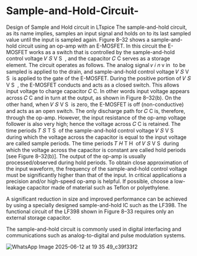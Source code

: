 # Sample-and-Hold-Circuit-
Design of Sample and Hold circuit in LTspice
The sample-and-hold circuit, as its name implies, samples an input signal and holds on to its last sampled value until the input is sampled again. Figure 8–32 shows a sample-and-hold circuit using an op-amp with an E-MOSFET. In this circuit the E-MOSFET works as a switch that is controlled by the sample-and-hold control voltage 
𝑉
𝑆
V 
S
​
 , and the capacitor 
𝐶
C serves as a storage element. The circuit operates as follows. The analog signal 
𝑣
𝑖
𝑛
v 
in
​
  to be sampled is applied to the drain, and sample-and-hold control voltage 
𝑉
𝑆
V 
S
​
  is applied to the gate of the E-MOSFET. During the positive portion of 
𝑉
𝑆
V 
S
​
 , the E-MOSFET conducts and acts as a closed switch. This allows input voltage to charge capacitor 
𝐶
C. In other words input voltage appears across 
𝐶
C and in turn at the output, as shown in Figure 8–32(b). On the other hand, when 
𝑉
𝑆
V 
S
​
  is zero, the E-MOSFET is off (non-conductive) and acts as an open switch. The only discharge path for 
𝐶
C is, therefore, through the op-amp. However, the input resistance of the op-amp voltage follower is also very high; hence the voltage across 
𝐶
C is retained. The time periods 
𝑇
𝑆
T 
S
​
  of the sample-and-hold control voltage 
𝑉
𝑆
V 
S
​
  during which the voltage across the capacitor is equal to the input voltage are called sample periods. The time periods 
𝑇
𝐻
T 
H
​
  of 
𝑉
𝑆
V 
S
​
  during which the voltage across the capacitor is constant are called hold periods [see Figure 8–32(b)]. The output of the op-amp is usually processed/observed during hold periods. To obtain close approximation of the input waveform, the frequency of the sample-and-hold control voltage must be significantly higher than that of the input. In critical applications a precision and/or high-speed op-amp is helpful. If possible, choose a low-leakage capacitor made of material such as Teflon or polyethylene.

A significant reduction in size and improved performance can be achieved by using a specially designed sample-and-hold IC such as the LF398. The functional circuit of the LF398 shown in Figure 8–33 requires only an external storage capacitor.

The sample-and-hold circuit is commonly used in digital interfacing and communications such as analog-to-digital and pulse modulation systems.

![WhatsApp Image 2025-06-12 at 19 35 49_c39f33f2](https://github.com/user-attachments/assets/8d8861e7-d317-469c-ac5c-f6c225589565)
